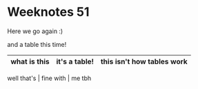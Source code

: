 # Weeknotes 51

Here we go again :)

and a table this time!



 what is this | it's a table!  | this isn't how tables work
---|---|---

well that's  |  fine with  | me tbh